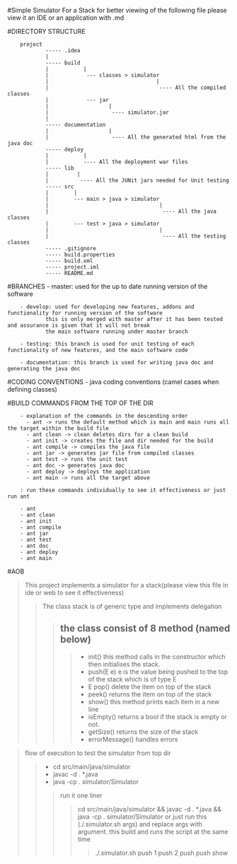 #Simple Simulator For a Stack
for better viewing of the following file please view it an IDE or an application with .md

#DIRECTORY STRUCTURE 

        project 
                ----- .idea
                |
                ----- build
                |           |
                |            --- classes > simulator
                |                                  |
                |                                   ---- All the compiled classes
                |            --- jar
                |                   |
                |                    ---- simulator.jar
                |
                ----- documentation
                |                   |
                |                    ---- All the generated html from the java doc
                ----- deploy
                |           |
                |           ---- All the deployment war files
                ----- lib 
                |         |
                |          ---- All the JUNit jars needed for Unit testing
                ----- src
                |        |
                |        --- main > java > simulator
                |                                   |
                |                                    ---- All the java classes
                |        --- test > java > simulator
                |                                   |
                |                                    ---- All the testing classes
                ----- .gitignore
                ----- build.properties
                ----- build.xml
                ----- project.iml
                ----- README.md        
    
#BRANCHES
        - master: used for the up to date running version of the software

        - develop: used for developing new features, addons and functionality for running version of the software
                this is only merged with master after it has been tested and assurance is given that it will not break
                the main software running under master branch

        - testing: this branch is used for unit testing of each functionality of new features, and the main software code
        
        - documentation: this branch is used for writing java doc and generating the java doc

#CODING CONVENTIONS
        - java coding conventions (camel cases when defining classes)

#BUILD COMMANDS FROM THE TOP OF THE DIR

        - explanation of the commands in the descending order 
          - ant -> runs the default method which is main and main runs all the target within the build file
          - ant clean -> clean deletes dirs for a clean build
          - ant init -> creates the file and dir needed for the build
          - ant compile -> compiles the java file
          - ant jar -> generates jar file from compiled classes
          - ant test -> runs the unit test
          - ant doc -> generates java doc
          - ant deploy -> deploys the application
          - ant main -> runs all the target above

        : run these commands individually to see it effectiveness or just run ant

        - ant
        - ant clean
        - ant init
        - ant compile
        - ant jar
        - ant test
        - ant doc
        - ant deploy
        - ant main




#AOB 

> This project implements a simulator for a stack(please view this file in ide or web to see it effectiveness)
> > The class stack is of generic type and implements delegation
> >> the class consist of 8 method (named below)
>>> --
> >>> - init()  this method calls in the constructor which then initialises the stack.
> >>> - push(E e) e is the value being pushed to the top of the stack which is of type E
> >>> - E pop() delete the item on top of the stack
> >>> - peek() returns the item on top of the stack
> >>> - show() this method prints each item in a new line
> >>> - isEmpty() returns a bool if the stack is empty or not.
> >>> - getSize() returns the size of the stack
> >>> - errorMessage() handles errors


> flow of execution to test the simulator from top dir
>> - cd src/main/java/simulator 
>> - javac -d . *.java 
>> - java -cp . simulator/Simulator
>>> run it one liner
>>>> cd src/main/java/simulator  && javac -d . *.java && java -cp . simulator/Simulator
>>>> or just run this (./.simulator.sh args) and replace args with argument. this build and runs the script at the same time
>>>>> ./.simulator.sh push 1 push 2 push push show